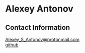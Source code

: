 # Alexey Antonov  
## Contact Information  
Alexey_S_Antonov@protonmail.com  
[github](https://github.com/french-fries-with-pepper)  
